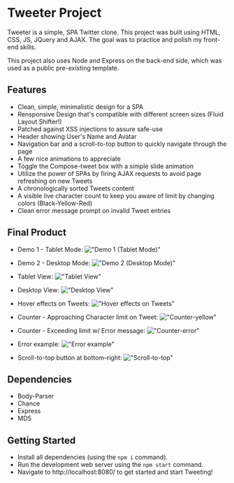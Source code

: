 # Tweeter Project

Tweeter is a simple, SPA Twitter clone. This project was built using HTML, CSS, JS, JQuery and AJAX. The goal was to practice and polish my front-end skills. 

This project also uses Node and Express on the back-end side, which was used as a public pre-existing template.

## Features

- Clean, simple, minimalistic design for a SPA
- Rensponsive Design that's compatible with different screen sizes (Fluid Layout Shifter!)
- Patched against XSS injections to assure safe-use
- Header showing User's Name and Avatar
- Navigation bar and a scroll-to-top button to quickly navigate through the page
- A few nice animations to appreciate
- Toggle the Compose-tweet box with a simple slide animation
- Utilize the power of SPAs by firing AJAX requests to avoid page refreshing on new Tweets
- A chronologically sorted Tweets content
- A visible live character count to keep you aware of limit by changing colors (Black-Yellow-Red)
- Clean error message prompt on invalid Tweet entries

## Final Product

- Demo 1 - Tablet Mode:
!["Demo 1 (Tablet Mode)"](https://i.imgur.com/DRpbxPq.gif)

- Demo 2 - Desktop Mode:
!["Demo 2 (Desktop Mode)"](https://i.imgur.com/RnrKRDy.gif)

- Tablet View:
!["Tablet View"](https://github.com/adamhirzalla/tweeter/blob/master/docs/Main-pic.png)

- Desktop View:
!["Desktop View"](https://github.com/adamhirzalla/tweeter/blob/master/docs/desktop-view.png)

- Hover effects on Tweets:
!["Hover effects on Tweets"](https://github.com/adamhirzalla/tweeter/blob/master/docs/hover-effects.png)

- Counter - Approaching Character limit on Tweet:
!["Counter-yellow"](https://github.com/adamhirzalla/tweeter/blob/master/docs/counter-yellow.png)

- Counter - Exceeding limit w/ Error message:
!["Counter-error"](https://github.com/adamhirzalla/tweeter/blob/master/docs/counter-error.png)

- Error example:
!["Error example"](https://github.com/adamhirzalla/tweeter/blob/master/docs/error-example.png)

- Scroll-to-top button at bottom-right:
!["Scroll-to-top"](https://github.com/adamhirzalla/tweeter/blob/master/docs/scroll-to-top.png)

## Dependencies

- Body-Parser
- Chance
- Express
- MD5

## Getting Started

- Install all dependencies (using the `npm i` command).
- Run the development web server using the `npm start` command.
- Navigate to http://localhost:8080/ to get started and start Tweeting!